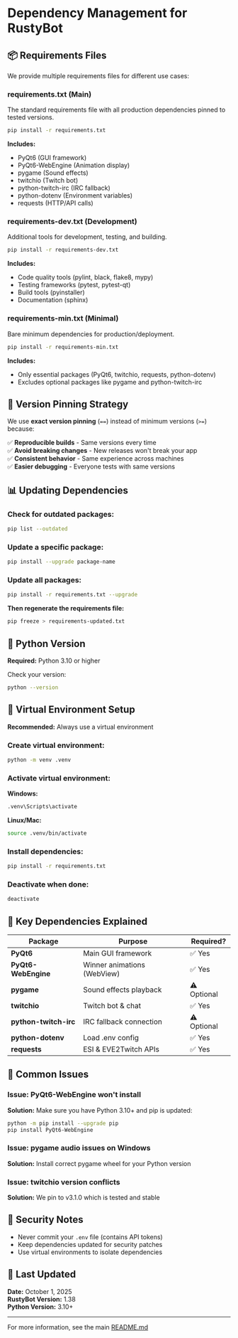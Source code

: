 # Dependency Management for RustyBot

## 📦 Requirements Files

We provide multiple requirements files for different use cases:

### **requirements.txt** (Main)
The standard requirements file with all production dependencies pinned to tested versions.

```bash
pip install -r requirements.txt
```

**Includes:**
- PyQt6 (GUI framework)
- PyQt6-WebEngine (Animation display)
- pygame (Sound effects)
- twitchio (Twitch bot)
- python-twitch-irc (IRC fallback)
- python-dotenv (Environment variables)
- requests (HTTP/API calls)

### **requirements-dev.txt** (Development)
Additional tools for development, testing, and building.

```bash
pip install -r requirements-dev.txt
```

**Includes:**
- Code quality tools (pylint, black, flake8, mypy)
- Testing frameworks (pytest, pytest-qt)
- Build tools (pyinstaller)
- Documentation (sphinx)

### **requirements-min.txt** (Minimal)
Bare minimum dependencies for production/deployment.

```bash
pip install -r requirements-min.txt
```

**Includes:**
- Only essential packages (PyQt6, twitchio, requests, python-dotenv)
- Excludes optional packages like pygame and python-twitch-irc

## 🔄 Version Pinning Strategy

We use **exact version pinning** (`==`) instead of minimum versions (`>=`) because:

✅ **Reproducible builds** - Same versions every time  
✅ **Avoid breaking changes** - New releases won't break your app  
✅ **Consistent behavior** - Same experience across machines  
✅ **Easier debugging** - Everyone tests with same versions  

## 📊 Updating Dependencies

### Check for outdated packages:
```bash
pip list --outdated
```

### Update a specific package:
```bash
pip install --upgrade package-name
```

### Update all packages:
```bash
pip install -r requirements.txt --upgrade
```

**Then regenerate the requirements file:**
```bash
pip freeze > requirements-updated.txt
```

## 🐍 Python Version

**Required:** Python 3.10 or higher

Check your version:
```bash
python --version
```

## 🔧 Virtual Environment Setup

**Recommended:** Always use a virtual environment

### Create virtual environment:
```bash
python -m venv .venv
```

### Activate virtual environment:

**Windows:**
```bash
.venv\Scripts\activate
```

**Linux/Mac:**
```bash
source .venv/bin/activate
```

### Install dependencies:
```bash
pip install -r requirements.txt
```

### Deactivate when done:
```bash
deactivate
```

## 📝 Key Dependencies Explained

| Package | Purpose | Required? |
|---------|---------|-----------|
| **PyQt6** | Main GUI framework | ✅ Yes |
| **PyQt6-WebEngine** | Winner animations (WebView) | ✅ Yes |
| **pygame** | Sound effects playback | ⚠️ Optional |
| **twitchio** | Twitch bot & chat | ✅ Yes |
| **python-twitch-irc** | IRC fallback connection | ⚠️ Optional |
| **python-dotenv** | Load .env config | ✅ Yes |
| **requests** | ESI & EVE2Twitch APIs | ✅ Yes |

## 🚨 Common Issues

### **Issue:** PyQt6-WebEngine won't install
**Solution:** Make sure you have Python 3.10+ and pip is updated:
```bash
python -m pip install --upgrade pip
pip install PyQt6-WebEngine
```

### **Issue:** pygame audio issues on Windows
**Solution:** Install correct pygame wheel for your Python version

### **Issue:** twitchio version conflicts
**Solution:** We pin to v3.1.0 which is tested and stable

## 🔐 Security Notes

- Never commit your `.env` file (contains API tokens)
- Keep dependencies updated for security patches
- Use virtual environments to isolate dependencies

## 📅 Last Updated

**Date:** October 1, 2025  
**RustyBot Version:** 1.38  
**Python Version:** 3.10+

---

For more information, see the main [README.md](../README.md)
